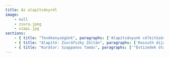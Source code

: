 ```yaml
---
title: Az alapítványról
image: 
    - null
    - zsura.jpeg
    - szapi.jpg
sections:
    - { title: "Tevékenységünk", paragraphs: ['Alapítványunk célkitüzése Visa népi kultúrájának továbbéltetése, gondozása és megőrzése.', 'Ennek egyik főpillére a falu tánchagyományainak átadésa és tanítása az ott élő gyermekeknek és az ifjúságnak alapfokú művészetoktatás keretein belül 12 évfolyamon. Ennek részét képezi a tehetségkutatás és a szakirányú továbbtanulás elősegítése.', ' Munkánk fontos részét képezi még a visai tánchagyományok, zenei anyagok és tárgyi kultúra gyűjtése és archiválása, illetve szakmai versenyek, találkozók, művészeti táborok és fesztiválok szervezése és megrendezése.', 'Alapítványunk főküldetése Visa népi kultúrájának továbbéltetése.'] }
    - { title: "Alapító: Zsuráfszky Zoltán", paragraphs: ['Kossuth díjas, Érdemes Művész, Magyar Lovagrend érdemkeresztjének kitüntetettje, A Nemzet Művésze, a Halhatatlanok Társulatának örökös tagja, a Magyar Nemzeti Táncegyüttes művészeti vezetője és igazgatója, koreográfus.'] }
    - { title: "Kurátor: Szappanos Tamás", paragraphs: ['"Évtizedek óta tanulmányozom a visai táncokat, nótákat, szokásokat, a régi világot jellemző hagyományos paraszti életet, kultúrát. A falu lakóival, köztük a „nagy öregekkel” is régi barátságot ápolunk.  A több, mint 25 éves kapcsolatunknak köszönhető, hogy elfogadtak, befogadtak és úgy érzem, bíznak bennem. Bíznak abban is, hogy a vázolt elképzelések megvalósulnak. Örvendenének, ha a fiatalok tovább vinnék szüleik és nagyszüleik szellemi tudását és hagyatékát. Visa messze földön híres jó táncosairól, ám ez a generáció manapság már csak igen ritkán táncol, nem beszélve arról, hogy a régi idők hagyományos táncalkalmai is kikoptak a mindennapi falusi életből. Nincs már a vasárnaponként szokásos tánc, nincs hagyományos lakodalom, nincs hagyományos juhmérés, nincs fonó és nincsenek bálok. A felsorolt alkalmak megszűnésének következményeként nem jön Visába muzsikálni a Magyarpalatkai banda, nem táncolnak az emberek, s a „nagy táncos generáció” kivételes tudását hamarosan elviszi magával a sírba. Ha ők kihalnak, akkor véget ér egy pótolhatatlan és gazdag korszak, megszakad egy folyamat, mely egyértelműen a mai modern kor számlájára írható."'] }
---
```

